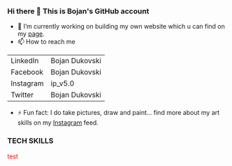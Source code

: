 ### Hi there 👋 This is Bojan's GitHub account

- 🔭 I’m currently working on building my own website which u can find on my [page](https://www.bojandukovski.com).
- 📫 How to reach me  

<table>
    <tr>
        <td>LinkedIn</td> <td>Bojan Dukovski</td>
    </tr>
    <tr>
        <td>Facebook</td> <td>Bojan Dukovski</td>
    </tr>
    <tr>
        <td>Instagram</td> <td>ip_v5.0</td>
    </tr>
    <tr>
        <td>Twitter</td> <td>Bojan Dukovski</td>
    </tr>
</table>


- ⚡ Fun fact: I do take pictures, draw and paint... find more about my art skills on my [Instagram](https://www.instagram.com/ip_v5.0/) feed.

### TECH SKILLS

<p style="color:red;">test</p>

